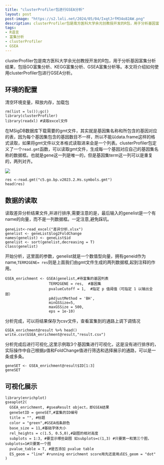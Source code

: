 ```yaml
---
title: "clusterProfiler包进行GSEA分析"
layout: post
post-image: "https://s2.loli.net/2024/05/04/IxqtJrfM34o82AW.png"
description: clusterProfiler包是南方医科大学余光创教授开发的R包，用于分析基因富集分析结果，包括GO富集分析、KEGG富集分析、GSEA富集分析等。本文将介绍如何使用clusterProfiler包进行GSEA分析。
tags:
- R语言
- 富集分析
- clusterProfiler
- GSEA
---
```


clusterProfiler包是南方医科大学余光创教授开发的R包，用于分析基因富集分析结果，包括GO富集分析、KEGG富集分析、GSEA富集分析等。本文将介绍如何使用clusterProfiler包进行GSEA分析。

## 环境的配置

清空环境变量，释放内存，加载包

```{r}
rm(list = ls());gc()
library(clusterProfiler) 
library(readxl) #读取excel文件
```

在MSigDB数据库下载需要的gmt文件，其实就是基因集名称和所包含的基因对应的表，因为每个基因集包含的基因数目不一样，所以不能以data.frame这样的格式读取，如果将gmt文件以文本格式读取进来会是一个列表。clusterProfiler包定义了一个`read.gmt`函数，可以读取gmt文件，生成每一个基因对应自己的基因集名称的数据框。也就是gene这一列是唯一的，但是基因集term这一列可以是重复的，两列对齐。

![](images/clipboard-3950127237.png)

```{r}
res <-read.gmt("c5.go.bp.v2023.2.Hs.symbols.gmt")
head(res)
```

## 数据的读取

读取差异分析结果文件,并进行排序,需要注意的是，最后输入的genelist是一个有name的向量，而不是一列数据框。一定注意,避免踩坑。

```{r}
geneList<-read_excel("差异分析.xlsx")
genelist <- geneList$log2FoldChange
names(genelist) <- geneList$id
genelist <- sort(genelist,decreasing = T)
class(genelist)
```

开始分析，这里面的参数，genelist就是一个数值型向量，拥有geneid作为name,`TERM2GENE= res`则是上面我们由gmt文件生成的两列数据框,起到注释的作用。

```{r}
GSEA_enrichment <- GSEA(genelist,#待富集的基因列表
                    TERM2GENE = res,  #基因集
                    pvalueCutoff = 1,  #指定 p 值阈值（可指定 1 以输出全部）
                    pAdjustMethod = 'BH',
                    minGSSize=5,
                    maxGSSize = 500,
                    eps = 1e-10)
```

分析完成，可以将结果保存为csv文件，查看富集到的通路上调下调情况

```{r}
GSEA_enrichment@result %>% head()
write.csv(GSEA_enrichment@result,"result.csv")
```

分析完成后进行可视化,这里示例取3个基因集进行可视化，这是没有进行排序的，实际操作中自己根据p值和FoldChange值进行筛选和选择展示的通路，可以是一条或多条。

```{r}
geneSET <- GSEA_enrichment@result$ID[1:3]
geneSET
```

## 可视化展示

```{r}
library(enrichplot)
gseaplot2(
  GSEA_enrichment, #gseaResult object，即GSEA结果
  geneSetID = geneSET,#富集的ID编号
  title = "", #标题
  color = "green",#GSEA线条颜色
  base_size = 11,#基础字体大小
  rel_heights = c(1.5, 0.5,0),#副图的相对高度
  subplots = 1:3, #要显示哪些副图 如subplots=c(1,3) #只要第一和第三个图，subplots=1#只要第一个图
  pvalue_table = T, #是否添加 pvalue table
  ES_geom = "line" #running enrichment score用先还是用点ES_geom = "dot"
)
```
